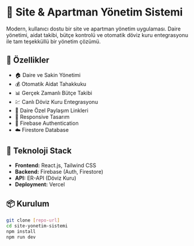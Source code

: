 # 🏢 Site & Apartman Yönetim Sistemi

Modern, kullanıcı dostu bir site ve apartman yönetim uygulaması. Daire yönetimi, aidat takibi, bütçe kontrolü ve otomatik döviz kuru entegrasyonu ile tam teşekküllü bir yönetim çözümü.

## 🌟 Özellikler

- 🏠 Daire ve Sakin Yönetimi
- 💰 Otomatik Aidat Tahakkuku
- 📊 Gerçek Zamanlı Bütçe Takibi
- 💹 Canlı Döviz Kuru Entegrasyonu
- 🔗 Daire Özel Paylaşım Linkleri
- 📱 Responsive Tasarım
- 🔐 Firebase Authentication
- ☁️ Firestore Database

## 🚀 Teknoloji Stack

- **Frontend:** React.js, Tailwind CSS
- **Backend:** Firebase (Auth, Firestore)
- **API:** ER-API (Döviz Kuru)
- **Deployment:** Vercel

## 📦 Kurulum

```bash
git clone [repo-url]
cd site-yonetim-sistemi
npm install
npm run dev